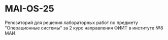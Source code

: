 # MAI-OS-25
Репозиторий для решения лабораторных работ по предмету "Операционные системы" за 2 курс направления ФИИТ в институте №8 МАИ.
